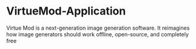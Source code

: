 # VirtueMod-Application
Virtue Mod is a next-generation image generation software. It reimagines how image generators should work offline, open-source, and completely free
